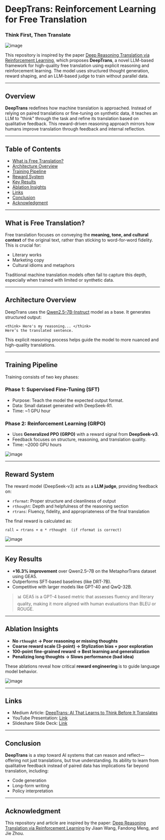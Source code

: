 # DeepTrans: Reinforcement Learning for Free Translation

### Think First, Then Translate

![image](https://github.com/user-attachments/assets/6beaca04-63ea-45bd-b317-6fa9d3299398)


This repository is inspired by the paper [Deep Reasoning Translation via Reinforcement Learning](https://arxiv.org/abs/2504.10187), which proposes **DeepTrans**, a novel LLM-based framework for high-quality free translation using explicit reasoning and reinforcement learning. The model uses structured thought generation, reward shaping, and an LLM-based judge to train without parallel data.

---

## Overview

**DeepTrans** redefines how machine translation is approached. Instead of relying on paired translations or fine-tuning on synthetic data, it teaches an LLM to "think" through the task and refine its translation based on qualitative feedback. This reward-driven reasoning approach mirrors how humans improve translation through feedback and internal reflection.

---

## Table of Contents

* [What is Free Translation?](#what-is-free-translation)
* [Architecture Overview](#architecture-overview)
* [Training Pipeline](#training-pipeline)
* [Reward System](#reward-system)
* [Key Results](#key-results)
* [Ablation Insights](#ablation-insights)
* [Links](#links)
* [Conclusion](#conclusion)
* [Acknowledgment](#acknowledgment)

---

## What is Free Translation?

Free translation focuses on conveying the **meaning, tone, and cultural context** of the original text, rather than sticking to word-for-word fidelity. This is crucial for:

* Literary works
* Marketing copy
* Cultural idioms and metaphors

Traditional machine translation models often fail to capture this depth, especially when trained with limited or synthetic data.

---

## Architecture Overview

DeepTrans uses the [Qwen2.5–7B-Instruct](https://github.com/QwenLM/Qwen) model as a base. It generates structured output:

```
<think> Here's my reasoning... </think>
Here’s the translated sentence.
```

This explicit reasoning process helps guide the model to more nuanced and high-quality translations.

---

## Training Pipeline

Training consists of two key phases:

### Phase 1: Supervised Fine-Tuning (SFT)

* Purpose: Teach the model the expected output format.
* Data: Small dataset generated with DeepSeek-R1.
* Time: \~1 GPU hour

### Phase 2: Reinforcement Learning (GRPO)

* Uses **Generalized PPO (GRPO)** with a reward signal from **DeepSeek-v3**.
* Feedback focuses on structure, reasoning, and translation quality.
* Time: \~2000 GPU hours

![image](https://github.com/user-attachments/assets/ca4f5d30-9fb6-4b14-8c8e-2735e128d667)


---

## Reward System

The reward model (DeepSeek-v3) acts as a **LLM judge**, providing feedback on:

* `rformat`: Proper structure and cleanliness of output
* `rthought`: Depth and helpfulness of the reasoning section
* `rtrans`: Fluency, fidelity, and appropriateness of the final translation

The final reward is calculated as:

```
rall = rtrans + α * rthought  (if rformat is correct)
```

![image](https://github.com/user-attachments/assets/6ac0a78b-68eb-4784-b6a1-9c165b529529)


---

## Key Results

* **+16.3% improvement** over Qwen2.5–7B on the MetaphorTrans dataset using GEA5.
* Outperforms SFT-based baselines (like DRT-7B).
* Competitive with larger models like GPT-40 and QwQ-32B.

> 📊 GEA5 is a GPT-4 based metric that assesses fluency and literary quality, making it more aligned with human evaluations than BLEU or ROUGE.

---

## Ablation Insights

* **No `rthought` → Poor reasoning or missing thoughts**
* **Coarse reward scale (3-point) → Stylization bias + poor exploration**
* **100-point fine-grained reward → Best learning and generalization**
* **Penalizing long thoughts → Slows performance (bad idea)**

These ablations reveal how critical **reward engineering** is to guide language model behavior.

![image](https://github.com/user-attachments/assets/bd615979-3a1f-45d3-bbbf-0be3e26e1602)


---

## Links

*  Medium Article: [DeepTrans: AI That Learns to Think Before It Translates](https://medium.com/@apurva.karne/deeptrans-ai-that-learns-to-think-before-it-translates-cd6ebe3c0793)
*  YouTube Presentation: [Link](https://youtu.be/6He5grucJTQ)
*  Slideshare Slide Deck: [Link](https://www.slideshare.net/slideshow/deeptrans-ai-that-learns-to-think-before-it-translates/278856888)

---

## Conclusion

**DeepTrans** is a step toward AI systems that can reason and reflect—offering not just translations, but true understanding. Its ability to learn from qualitative feedback instead of paired data has implications far beyond translation, including:

* Code generation
* Long-form writing
* Policy interpretation

---

## Acknowledgment

This repository and article are inspired by the paper:
[Deep Reasoning Translation via Reinforcement Learning](https://arxiv.org/abs/2504.10187) by Jiaan Wang, Fandong Meng, and Jie Zhou.
